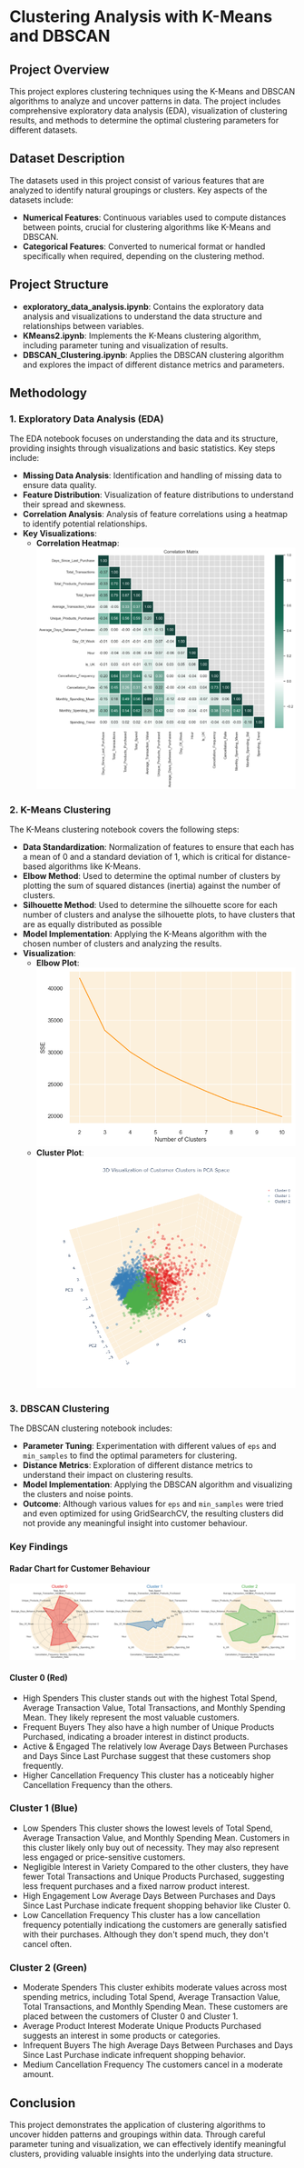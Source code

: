
# Clustering Analysis with K-Means and DBSCAN

## Project Overview

This project explores clustering techniques using the K-Means and DBSCAN algorithms to analyze and uncover patterns in data. The project includes comprehensive exploratory data analysis (EDA), visualization of clustering results, and methods to determine the optimal clustering parameters for different datasets.

## Dataset Description

The datasets used in this project consist of various features that are analyzed to identify natural groupings or clusters. Key aspects of the datasets include:

- **Numerical Features**: Continuous variables used to compute distances between points, crucial for clustering algorithms like K-Means and DBSCAN.
- **Categorical Features**: Converted to numerical format or handled specifically when required, depending on the clustering method.

## Project Structure

- **exploratory_data_analysis.ipynb**: Contains the exploratory data analysis and visualizations to understand the data structure and relationships between variables.
- **KMeans2.ipynb**: Implements the K-Means clustering algorithm, including parameter tuning and visualization of results.
- **DBSCAN_Clustering.ipynb**: Applies the DBSCAN clustering algorithm and explores the impact of different distance metrics and parameters.

## Methodology

### 1. Exploratory Data Analysis (EDA)

The EDA notebook focuses on understanding the data and its structure, providing insights through visualizations and basic statistics. Key steps include:

- **Missing Data Analysis**: Identification and handling of missing data to ensure data quality.
- **Feature Distribution**: Visualization of feature distributions to understand their spread and skewness.
- **Correlation Analysis**: Analysis of feature correlations using a heatmap to identify potential relationships.
- **Key Visualizations**:
  - **Correlation Heatmap**:
    ![Correlation Heatmap](images/correlation%20matrix.png)

### 2. K-Means Clustering

The K-Means clustering notebook covers the following steps:

- **Data Standardization**: Normalization of features to ensure that each has a mean of 0 and a standard deviation of 1, which is critical for distance-based algorithms like K-Means.
- **Elbow Method**: Used to determine the optimal number of clusters by plotting the sum of squared distances (inertia) against the number of clusters.
- **Silhouette Method**: Used to determine the silhouette score for each number of clusters and analyse the silhouette plots, to have clusters that are as equally distributed as possible
- **Model Implementation**: Applying the K-Means algorithm with the chosen number of clusters and analyzing the results.
- **Visualization**:
  - **Elbow Plot**:
    ![Elbow Plot](images/elbow.png)
  - **Cluster Plot**:
    ![Cluster Plot](images/clusters.png)

### 3. DBSCAN Clustering

The DBSCAN clustering notebook includes:

- **Parameter Tuning**: Experimentation with different values of `eps` and `min_samples` to find the optimal parameters for clustering.
- **Distance Metrics**: Exploration of different distance metrics to understand their impact on clustering results.
- **Model Implementation**: Applying the DBSCAN algorithm and visualizing the clusters and noise points.
- **Outcome**: Although various values for `eps` and `min_samples` were tried and even optimized for using GridSearchCV, the resulting clusters did not provide any meaningful insight into customer behaviour.

### Key Findings

#### Radar Chart for Customer Behaviour
![Radar Plot](images/radar.png)

#### Cluster 0 (Red)

- High Spenders
    This cluster stands out with the highest Total Spend, Average Transaction Value, Total Transactions, and Monthly Spending Mean. They likely represent the most valuable customers.
- Frequent Buyers
    They also have a high number of Unique Products Purchased, indicating a broader interest in distinct products.
- Active & Engaged
    The relatively low Average Days Between Purchases and Days Since Last Purchase suggest that these customers shop frequently.
- Higher Cancellation Frequency
    This cluster has a noticeably higher Cancellation Frequency than the others.

### Cluster 1 (Blue)

- Low Spenders
    This cluster shows the lowest levels of Total Spend, Average Transaction Value, and Monthly Spending Mean. Customers in this cluster likely only buy out of necessity. They may also represent less engaged or price-sensitive customers.
- Negligible Interest in Variety
    Compared to the other clusters, they have fewer Total Transactions and Unique Products Purchased, suggesting less frequent purchases and a fixed narrow product interest.
- High Engagement
    Low Average Days Between Purchases and Days Since Last Purchase indicate frequent shopping behavior like Cluster 0.
- Low Cancellation Frequency
    This cluster has a low cancellation frequency potentially indicationg the customers are generally satisfied with their purchases. Although they don't spend much, they don't cancel often.

### Cluster 2 (Green)

- Moderate Spenders
    This cluster exhibits moderate values across most spending metrics, including Total Spend, Average Transaction Value, Total Transactions, and Monthly Spending Mean. These customers are placed between the customers of Cluster 0 and Cluster 1.
- Average Product Interest
    Moderate Unique Products Purchased suggests an interest in some products or categories.
- Infrequent Buyers
    The high Average Days Between Purchases and Days Since Last Purchase indicate infrequent shopping behavior.
- Medium Cancellation Frequency
The customers cancel in a moderate amount.


## Conclusion

This project demonstrates the application of clustering algorithms to uncover hidden patterns and groupings within data. Through careful parameter tuning and visualization, we can effectively identify meaningful clusters, providing valuable insights into the underlying data structure.

 
